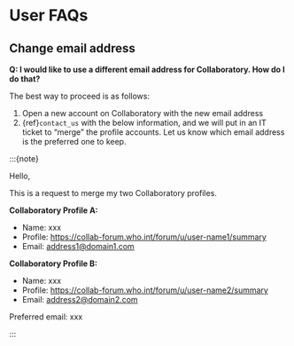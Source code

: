 # User FAQs

## Change email address

**Q: I would like to use a different email address for Collaboratory. How do I do that?**

The best way to proceed is as follows:  
1. Open a new account on Collaboratory with the new email address
2. {ref}`contact_us` with the below information, and we will put in an IT ticket to “merge” the profile accounts. Let us know which email address is the preferred one to keep.

:::{note}

Hello,

This is a request to merge my two Collaboratory profiles.

**Collaboratory Profile A:**  
- Name: xxx
- Profile: https://collab-forum.who.int/forum/u/user-name1/summary
- Email: address1@domain1.com
 
**Collaboratory Profile B:**    
- Name: xxx
- Profile: https://collab-forum.who.int/forum/u/user-name2/summary
- Email: address2@domain2.com

Preferred email:  xxx

:::

